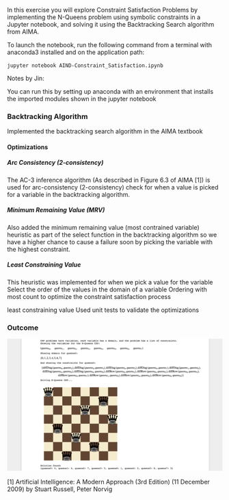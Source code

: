 In this exercise you will explore Constraint Satisfaction Problems by implementing the N-Queens problem using symbolic constraints in a Jupyter notebook, and solving it using the Backtracking Search algorithm from AIMA.

To launch the notebook, run the following command from a terminal with anaconda3 installed and on the application path:

    jupyter notebook AIND-Constraint_Satisfaction.ipynb

Notes by Jin:

You can run this by setting up anaconda with an environment that installs the imported modules shown in the jupyter notebook


### Backtracking Algorithm

Implemented the backtracking search algorithm in the AIMA textbook

#### Optimizations

##### Arc Consistency (2-consistency)

The AC-3 inference algorithm (As described in Figure 6.3 of AIMA [1]) is used for arc-consistency (2-consistency) check for when a value is picked for a variable in the backtracking algorithm.

##### Minimum Remaining Value (MRV)

Also added the minimum remaining value (most contrained variable) heuristic as part of the select function in the backtracking algorithm so we have a higher chance to cause a failure soon by picking the variable with the highest constraint.

##### Least Constraining Value

This heuristic was implemented for when we pick a value for the variable 
Select the order of the values in the domain of a variable
Ordering with most count to optimize the constraint satisfaction process

least constraining value
Used unit tests to validate the optimizations


### Outcome

![alt text](https://github.com/baek-jinoo/AIND-Constraint_Satisfaction/blob/master/assets/outcome.png?raw=true "Outcome")


[1] Artificial Intelligence: A Modern Approach (3rd Edition) (11 December 2009) by Stuart Russell, Peter Norvig

